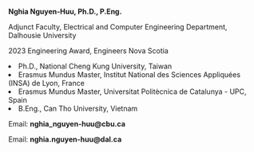 <strong>Nghia Nguyen-Huu, Ph.D., P.Eng.</strong>
<p> Adjunct Faculty, Electrical and Computer Engineering Department, Dalhousie University<p>
<p>2023 Engineering Award, Engineers Nova Scotia<p>
<li>Ph.D., National Cheng Kung University, Taiwan </li>
<li> Erasmus Mundus Master, Institut National des Sciences Appliquées (INSA) de Lyon, France </li>
<li> Erasmus Mundus Master, Universitat Politècnica de Catalunya - UPC, Spain </li>
<li> B.Eng., Can Tho University, Vietnam </li>
<p>Email: <strong>nghia_nguyen-huu@cbu.ca</strong><p>
<p>Email: <strong>nghia.nguyen-huu@dal.ca</strong><p>
